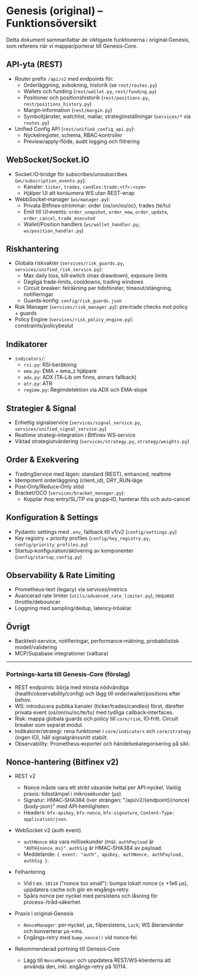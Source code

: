 # Genesis (original) – Funktionsöversikt

Detta dokument sammanfattar de viktigaste funktionerna i original‑Genesis, som referens när vi mappar/porterar till Genesis‑Core.

## API‑yta (REST)

- Router prefix `/api/v2` med endpoints för:
  - Orderläggning, avbokning, historik (se `rest/routes.py`)
  - Wallets och funding (`rest/wallet.py`, `rest/funding.py`)
  - Positioner och positionshistorik (`rest/positions.py`, `rest/positions_history.py`)
  - Margin‑information (`rest/margin.py`)
  - Symboltjänster, watchlist, mallar, strategiinställningar (`services/*` via `routes.py`)
- Unified Config API (`rest/unified_config_api.py`):
  - Nyckelregister, schema, RBAC‑kontroller
  - Preview/apply‑flöde, audit logging och filtrering

## WebSocket/Socket.IO

- Socket.IO‑bridge för subscribes/unsubscribes (`ws/subscription_events.py`):
  - Kanaler: `ticker`, `trades`, `candles:trade:<tf>:<sym>`
  - Hjälper UI att konsumera WS utan REST‑wrap
- WebbSocket‑manager (`ws/manager.py`):
  - Privata Bitfinex‑strömmar: order (os/on/ou/oc), trades (te/tu)
  - Emit till UI‑events: `order_snapshot`, `order_new`, `order_update`, `order_cancel`, `trade_executed`
  - Wallet/Position handlers (`ws/wallet_handler.py`, `ws/position_handler.py`)

## Riskhantering

- Globala riskvakter (`services/risk_guards.py`, `services/unified_risk_service.py`):
  - Max daily loss, kill‑switch (max drawdown), exposure limits
  - Dagliga trade‑limits, cooldowns, trading windows
  - Circuit breaker: felräkning per tidsfönster, timeout/stängning, notifieringar
  - Guards‑konfig: `config/risk_guards.json`
- Risk Manager (`services/risk_manager.py`): pre‑trade checks mot policy + guards
- Policy Engine (`services/risk_policy_engine.py`): constraints/policybeslut

## Indikatorer

- `indicators/`:
  - `rsi.py`: RSI‑beräkning
  - `ema.py`: EMA + ema_z hjälpare
  - `adx.py`: ADX (TA‑Lib om finns, annars fallback)
  - `atr.py`: ATR
  - `regime.py`: Regimdetektion via ADX och EMA‑slope

## Strategier & Signal

- Enhetlig signalservice (`services/signal_service.py`, `services/unified_signal_service.py`)
- Realtime strategi‑integration i Bitfinex WS‑service
- Viktad strategiutvärdering (`services/strategy.py`, `strategy/weights.py`)

## Order & Exekvering

- TradingService med lägen: standard (REST), enhanced, realtime
- Idempotent orderläggning (client_id), DRY_RUN‑läge
- Post‑Only/Reduce‑Only stöd
- Bracket/OCO (`services/bracket_manager.py`):
  - Kopplar ihop entry/SL/TP via grupp‑ID, hanterar fills och auto‑cancel

## Konfiguration & Settings

- Pydantic settings med `.env`, fallback till v1/v2 (`config/settings.py`)
- Key registry + priority profiles (`config/key_registry.py`, `config/priority_profiles.py`)
- Startup‑konfiguration/aktivering av komponenter (`config/startup_config.py`)

## Observability & Rate Limiting

- Prometheus‑text (legacy) via services/metrics
- Avancerad rate limiter (`utils/advanced_rate_limiter.py`), request throttle/debouncer
- Loggning med sampling/dedup, latency‑trösklar

## Övrigt

- Backtest‑service, notifieringar, performance‑mätning, probabilistisk modell/validering
- MCP/Supabase integrationer (valbara)

---

### Portnings‑karta till Genesis‑Core (förslag)

- REST endpoints: börja med minsta nödvändiga (health/observability/config) och lägg till order/wallet/positions efter behov.
- WS: introducera publika kanaler (ticker/trades/candles) först, därefter privata event (os/on/ou/oc/te/tu) med tydliga callback‑interfaces.
- Risk: mappa globala guards och policy till `core/risk`, IO‑fritt. Circuit breaker som separat modul.
- Indikatorer/strategi: rena funktioner i `core/indicators` och `core/strategy` (ingen IO), håll signalgränssnitt stabilt.
- Observability: Prometheus‑exporter och händelsekategorisering på sikt.

## Nonce‑hantering (Bitfinex v2)

- REST v2

  - Nonce måste vara ett strikt växande heltal per API‑nyckel. Vanlig praxis: tidsstämpel i mikrosekunder (µs).
  - Signatur: HMAC‑SHA384 över strängen: "/api/v2/{endpoint}{nonce}{body-json}" med API‑hemligheten.
  - Headers: `bfx-apikey`, `bfx-nonce`, `bfx-signature`, `Content-Type: application/json`.

- WebSocket v2 (auth event)

  - `authNonce` ska vara millisekunder (ms). `authPayload` är `"AUTH{nonce_ms}"`. `authSig` är HMAC‑SHA384 av payload.
  - Meddelande: `{ event: "auth", apiKey, authNonce, authPayload, authSig }`.

- Felhantering

  - Vid t.ex. `10114` ("nonce too small"): bumpa lokalt nonce (≥ +1e6 µs), uppdatera cache och gör en engångs‑retry.
  - Spåra nonce per nyckel med persistens och låsning för process-/tråd‑säkerhet.

- Praxis i original‑Genesis

  - `NonceManager`: per‑nyckel, µs, filpersistens, `Lock`; WS återanvänder och konverterar µs→ms.
  - Engångs‑retry med `bump_nonce()` vid nonce‑fel.

- Rekommenderad portning till Genesis‑Core
  - Lägg till `NonceManager` och uppdatera REST/WS‑klienterna att använda den, inkl. engångs‑retry på 10114.

